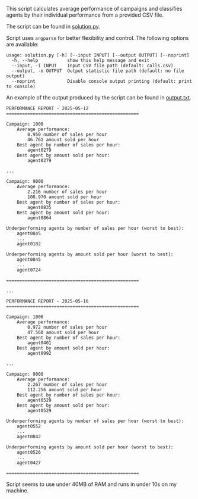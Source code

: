 This script calculates average performance of campaigns and classifies agents by their individual performance from a provided CSV file.

The script can be found in [solution.py](solution.py).

Script uses `argparse` for better flexibility and control. The following options are available:
```
usage: solution.py [-h] [--input INPUT] [--output OUTPUT] [--noprint]
  -h, --help           show this help message and exit
  --input, -i INPUT    Input CSV file path (default: calls.csv)
  --output, -o OUTPUT  Output statistic file path (default: no file output)
  --noprint            Disable console output printing (default: print to console)
```

An example of the output produced by the script can be found in [output.txt](output.txt).

```
PERFORMANCE REPORT - 2025-05-12
==================================================

Campaign: 1000
	Average performance:
		0.950 number of sales per hour
		46.761 amount sold per hour
	Best agent by number of sales per hour:
		agent0279
	Best agent by amount sold per hour:
		agent0279

...

Campaign: 9000
	Average performance:
		2.216 number of sales per hour
		108.970 amount sold per hour
	Best agent by number of sales per hour:
		agent0835
	Best agent by amount sold per hour:
		agent0864

Underperforming agents by number of sales per hour (worst to best):
	agent0845
	...
	agent0182

Underperforming agents by amount sold per hour (worst to best):
	agent0845
	...
	agent0724

==================================================

...

PERFORMANCE REPORT - 2025-05-16
==================================================

Campaign: 1000
	Average performance:
		0.972 number of sales per hour
		47.560 amount sold per hour
	Best agent by number of sales per hour:
		agent0401
	Best agent by amount sold per hour:
		agent0992

...

Campaign: 9000
	Average performance:
		2.267 number of sales per hour
		112.256 amount sold per hour
	Best agent by number of sales per hour:
		agent0529
	Best agent by amount sold per hour:
		agent0529

Underperforming agents by number of sales per hour (worst to best):
	agent0552
	...
	agent0842

Underperforming agents by amount sold per hour (worst to best):
	agent0526
	...
	agent0427

==================================================
```

Script seems to use under 40MB of RAM and runs in under 10s on my machine.
